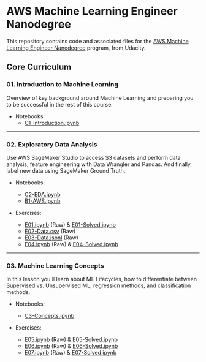 # AWS Machine Learning Engineer Nanodegree

This repository contains code and associated files for the
[AWS Machine Learning Engineer Nanodegree][1] program, from Udacity.

## Core Curriculum

### 01. Introduction to Machine Learning

Overview of key background around Machine Learning and preparing you to be
successful in the rest of this course.

- Notebooks:
  - [C1-Introduction.ipynb](../notebooks/C1-Introduction.ipynb)

---

### 02. Exploratory Data Analysis

Use AWS SageMaker Studio to access S3 datasets and perform data analysis,
feature engineering with Data Wrangler and Pandas. And finally, label new data
using SageMaker Ground Truth.

- Notebooks:
  - [C2-EDA.ipynb](../notebooks/C2-EDA.ipynb)
  - [B1-AWS.ipynb](../notebooks/B1-AWS.ipynb)

- Exercises:
  - [E01.ipynb](../exercises/E01.ipynb) (Raw) & [E01-Solved.ipynb](../exercises/E01-Solved.ipynb)
  - [E02-Data.csv](../exercises/E02-Data.csv) (Raw)
  - [E03-Data.jsonl](../exercises/E03-Data.jsonl) (Raw)
  - [E04.ipynb](../exercises/E04.ipynb) (Raw) & [E04-Solved.ipynb](../exercises/E04-Solved.ipynb)

---

### 03. Machine Learning Concepts

In this lesson you'll learn about ML Lifecycles, how to differentiate between
Supervised vs. Unsupervised ML, regression methods, and classification methods.

- Notebooks:
  - [C3-Concepts.ipynb](../notebooks/C3-Concepts.ipynb)

- Exercises:
  - [E05.ipynb](../exercises/E05.ipynb) (Raw) & [E05-Solved.ipynb](../exercises/E05-Solved.ipynb)
  - [E06.ipynb](../exercises/E06.ipynb) (Raw) & [E06-Solved.ipynb](../exercises/E06-Solved.ipynb)
  - [E07.ipynb](../exercises/E07.ipynb) (Raw) & [E07-Solved.ipynb](../exercises/E07-Solved.ipynb)

[1]: https://www.udacity.com/course/aws-machine-learning-engineer-nanodegree--nd189
